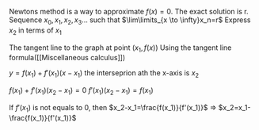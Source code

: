 Newtons method is a way to approximate $f(x)=0$. 
The exact solution is r. 
Sequence $x_0,x_1,x_2,x_3$... 
such that $\lim\limits_{x \to \infty}x_n=r$
Express $x_2$ in terms of $x_1$

The tangent line to the graph at point $(x_1,f(x))$
Using the tangent line formula([[Miscellaneous calculus]])

$y=f(x_1)+f'(x_1)(x-x_1)$
the interseprion ath the x-axis is $x_2$

$f(x_1)+f'(x_1)(x_2-x_1)=0$
$f'(x_1)(x_2-x_1)=f(x_1)$

If $f'(x_1)$ is not equals to 0, then $x_2-x_1=\frac{f(x_1)}{f'(x_1)}$ => $x_2=x_1-\frac{f(x_1)}{f'(x_1)}$
